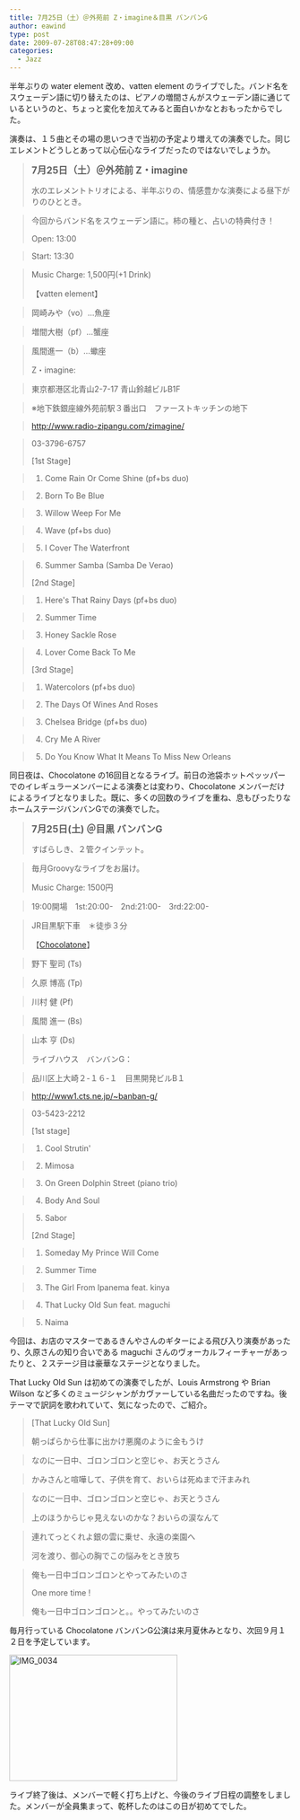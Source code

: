 ```yaml
---
title: 7月25日（土）＠外苑前 Z・imagine＆目黒 バンバンG
author: eawind
type: post
date: 2009-07-28T08:47:28+09:00
categories:
  - Jazz
---
```

半年ぶりの water element 改め、vatten element のライブでした。バンド名をスウェーデン語に切り替えたのは、ピアノの増間さんがスウェーデン語に通じているというのと、ちょっと変化を加えてみると面白いかなとおもったからでした。

演奏は、１５曲とその場の思いつきで当初の予定より増えての演奏でした。同じエレメントどうしとあって以心伝心なライブだったのではないでしょうか。

> <big><strong>7月25日（土）＠外苑前 Z・imagine</strong></big>
>
> 水のエレメントトリオによる、半年ぶりの、情感豊かな演奏による昼下がりのひととき。

> 今回からバンド名をスウェーデン語に。柿の種と、占いの特典付き！
>
> Open: 13:00

> Start: 13:30

> Music Charge: 1,500円(+1 Drink)
>
> 【vatten element】

> 岡崎みや（vo）&#8230;魚座

> 増間大樹（pf）&#8230;蟹座

> 風間進一（b）&#8230;蠍座
>
> Z・imagine:

> 東京都港区北青山2-7-17 青山鈴越ビルB1F

> ※地下鉄銀座線外苑前駅３番出口　ファーストキッチンの地下

> http://www.radio-zipangu.com/zimagine/

> 03-3796-6757
>
> [1st Stage]

> 1. Come Rain Or Come Shine (pf+bs duo)

> 2. Born To Be Blue

> 3. Willow Weep For Me

> 4. Wave (pf+bs duo)

> 5. I Cover The Waterfront

> 6. Summer Samba (Samba De Verao)
>
> [2nd Stage]

> 1. Here's That Rainy Days (pf+bs duo)

> 2. Summer Time

> 3. Honey Sackle Rose

> 4. Lover Come Back To Me
>
> [3rd Stage]

> 1. Watercolors (pf+bs duo)

> 2. The Days Of Wines And Roses

> 3. Chelsea Bridge (pf+bs duo)

> 4. Cry Me A River

> 5. Do You Know What It Means To Miss New Orleans

同日夜は、Chocolatone の16回目となるライブ。前日の池袋ホットペッッパーでのイレギュラーメンバーによる演奏とは変わり、Chocolatone メンバーだけによるライブとなりました。既に、多くの回数のライブを重ね、息もぴったりなホームステージバンバンGでの演奏でした。

> <big><strong>7月25日(土) ＠目黒 バンバンG</strong></big>
>
> すばらしき、２管クインテット。

> 毎月Groovyなライブをお届け。
>
> Music Charge: 1500円

> 19:00開場　1st:20:00-　2nd:21:00-　3rd:22:00-

> JR目黒駅下車　＊徒歩３分
>
> 【[Chocolatone][1]】

> 野下 聖司 (Ts)

> 久原 博高 (Tp)

> 川村 健 (Pf)

> 風間 進一 (Bs)

> 山本 亨 (Ds)
>
> ライブハウス　バンバンG：

> 品川区上大崎２-１６-１　目黒開発ビルB１

> http://www1.cts.ne.jp/~banban-g/

> 03-5423-2212
>
> [1st stage]

> 1. Cool Strutin'

> 2. Mimosa

> 3. On Green Dolphin Street (piano trio)

> 4. Body And Soul

> 5. Sabor
>
> [2nd Stage]

> 1. Someday My Prince Will Come

> 2. Summer Time

> 3. The Girl From Ipanema feat. kinya

> 4. That Lucky Old Sun feat. maguchi

> 5. Naima

今回は、お店のマスターであるきんやさんのギターによる飛び入り演奏があったり、久原さんの知り合いである maguchi さんのヴォーカルフィーチャーがあったりと、２ステージ目は豪華なステージとなりました。

That Lucky Old Sun は初めての演奏でしたが、Louis Armstrong や Brian Wilson など多くのミュージシャンがカヴァーしている名曲だったのですね。後テーマで訳詞を歌われていて、気になったので、ご紹介。

> [That Lucky Old Sun]
>
> 朝っぱらから仕事に出かけ悪魔のように金もうけ

> なのに一日中、ゴロンゴロンと空じゃ、お天とうさん

> かみさんと喧嘩して、子供を育て、おいらは死ぬまで汗まみれ

> なのに一日中、ゴロンゴロンと空じゃ、お天とうさん
>
> 上のほうからじゃ見えないのかな？おいらの涙なんて

> 連れてっとくれよ銀の雲に乗せ、永遠の楽園へ
>
> 河を渡り、御心の胸でこの悩みをとき放ち

> 俺も一日中ゴロンゴロンとやってみたいのさ
>
> One more time !
>
> 俺も一日中ゴロンゴロンと。。やってみたいのさ

毎月行っている Chocolatone バンバンG公演は来月夏休みとなり、次回９月１２日を予定しています。

<span class="mt-enclosure mt-enclosure-image" style="display: inline;"><a href="/img/2009/07/IMG_0034.jpg"><img class="alignnone size-medium wp-image-805" src="/img/2009/07/IMG_0034.jpg" alt="IMG_0034" width="300" height="225" srcset="/img/2009/07/IMG_0034.jpg 300w, /img/2009/07/IMG_0034-1024x768.jpg 1024w" sizes="(max-width: 300px) 100vw, 300px" /></a></span>

ライブ終了後は、メンバーで軽く打ち上げと、今後のライブ日程の調整をしました。メンバーが全員集まって、乾杯したのはこの日が初めてでした。

 [1]: http://www.eawind.net/?page_id=930
